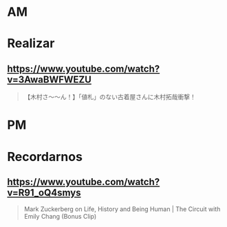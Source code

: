 # AM
# Realizar

## https://www.youtube.com/watch?v=3AwaBWFWEZU

> 【木村さ〜〜ん！】「値札」のない古着屋さんに木村拓哉衝撃！ 

# PM
# Recordarnos

## https://www.youtube.com/watch?v=R91_oQ4smys

> Mark Zuckerberg on Life, History and Being Human | The Circuit with Emily Chang (Bonus Clip) 
